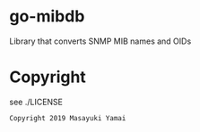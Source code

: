 # go-mibdb
Library that converts SNMP MIB names and OIDs

# Copyright

see ./LICENSE

```
Copyright 2019 Masayuki Yamai
```